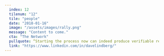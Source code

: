 ```yaml
---
  index: 12
  tilenum: "12"
  tile: "people"
  date: "2018-01-16"
  image: "/assets/images/rally.png"
  message: "Content to come."
  cta: "The Network"
  pullquote: “Starting the process now can indeed produce verifiable results quickly.”
  link: "https://www.linkedin.com/in/davelindberg/"
---
```

